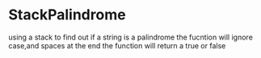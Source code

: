 # StackPalindrome
using a stack to find out if a string is a palindrome
the fucntion will ignore case,and spaces
at the end the function will return a true or false 
